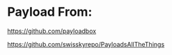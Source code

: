# Payload From:

https://github.com/payloadbox

https://github.com/swisskyrepo/PayloadsAllTheThings
